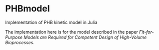 # PHBmodel
Implementation of PHB kinetic model in Julia

The implementation here is for the model described in the paper <em>Fit-for-Purpose Models are Required for Competent Design of High-Volume Bioprocesses</em>.


